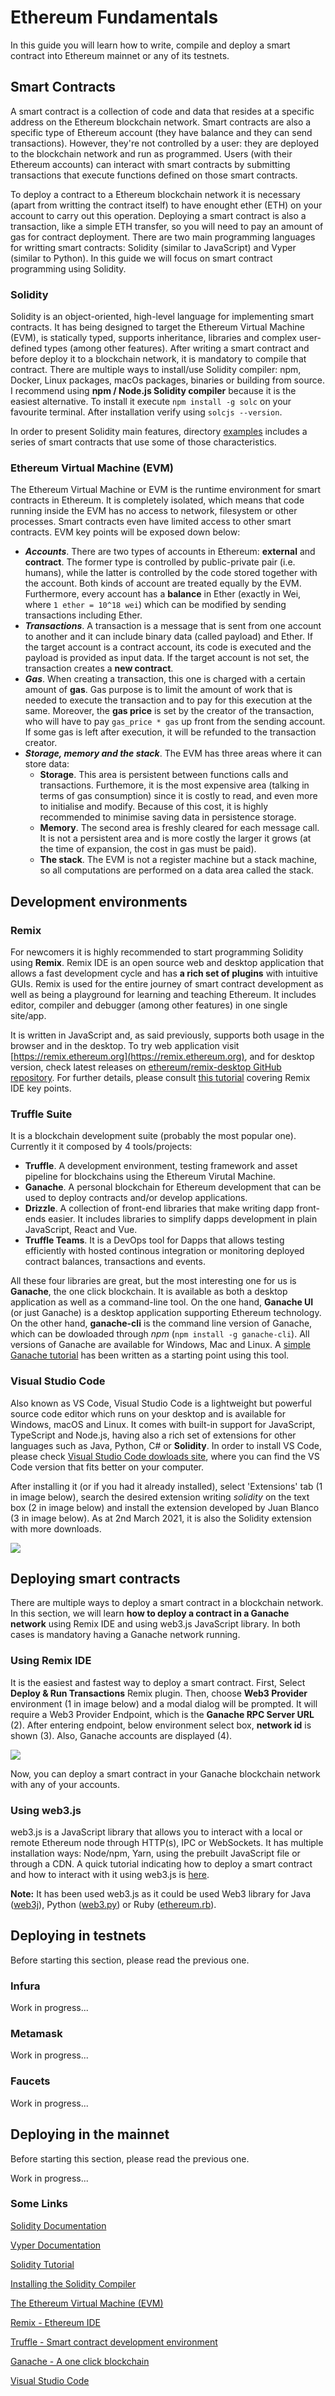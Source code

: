 # Ethereum Fundamentals
In this guide you will learn how to write, compile and deploy a smart contract into Ethereum mainnet or any of its testnets.

## Smart Contracts
A smart contract is a collection of code and data that resides at a specific address on the Ethereum blockchain network. Smart contracts are also a specific type of Ethereum account (they have balance and they can send transactions). However, they're not controlled by a user: they are deployed to the blockchain network and run as programmed. Users (with their Ethereum accounts) can interact with smart contracts by submitting transactions that execute functions defined on those smart contracts.

To deploy a contract to a Ethereum blockchain network it is necessary (apart from writting the contract itself) to have enought ether (ETH) on your account to carry out this operation. Deploying a smart contract is also a transaction, like a simple ETH transfer, so you will need to pay an amount of gas for contract deployment. There are two main programming languages for writting smart contracts: Solidity (similar to JavaScript) and Vyper (similar to Python). In this guide we will focus on smart contract programming using Solidity.

### Solidity
Solidity is an object-oriented, high-level language for implementing smart contracts. It has being designed to target the Ethereum Virtual Machine (EVM), is statically typed, supports inheritance, libraries and complex user-defined types (among other features). After writing a smart contract and before deploy it to a blockchain network, it is mandatory to compile that contract. There are multiple ways to install/use Solidity compiler: npm, Docker, Linux packages, macOs packages, binaries or building from source. I recommend using __npm / Node.js Solidity compiler__ because it is the easiest alternative. To install it execute `npm install -g solc` on your favourite terminal. After installation verify using `solcjs --version`.

In order to present Solidity main features, directory [examples](./examples) includes a series of smart contracts that use some of those characteristics.

### Ethereum Virtual Machine (EVM)
The Ethereum Virtual Machine or EVM is the runtime environment for smart contracts in Ethereum. It is completely isolated, which means that code running inside the EVM has no access to network, filesystem or other processes. Smart contracts even have limited access to other smart contracts. EVM key points will be exposed down below:
* ___Accounts___. There are two types of accounts in Ethereum: __external__ and __contract__. The former type is controlled by public-private pair (i.e. humans), while the latter is controlled by the code stored together with the account. Both kinds of account are treated equally by the EVM. Furthermore, every account has a __balance__ in Ether (exactly in Wei, where `1 ether = 10^18 wei`) which can be modified by sending transactions including Ether.
* ___Transactions___. A transaction is a message that is sent from one account to another and it can include binary data (called payload) and Ether. If the target account is a contract account, its code is executed and the payload is provided as input data. If the target account is not set, the transaction creates a __new contract__.
* ___Gas___. When creating a transaction, this one is charged with a certain amount of __gas__. Gas purpose is to limit the amount of work that is needed to execute the transaction and to pay for this execution at the same. Moreover, the __gas price__ is set by the creator of the transaction, who will have to pay `gas_price * gas` up front from the sending account. If some gas is left after execution, it will be refunded to the transaction creator.
* ___Storage, memory and the stack___. The EVM has three areas where it can store data:
  * __Storage__. This area is persistent between functions calls and transactions. Furthemore, it is the most expensive area (talking in terms of gas consumption) since it is costly to read, and even more to initialise and modify. Because of this cost, it is highly recommended to minimise saving data in persistence storage.
  * __Memory__. The second area is freshly cleared for each message call. It is not a persistent area and is more costly the larger it grows (at the time of expansion, the cost in gas must be paid).
  * __The stack__. The EVM is not a register machine but a stack machine, so all computations are performed on a data area called the stack.

## Development environments

### Remix
For newcomers it is highly recommended to start programming Solidity using __Remix__. Remix IDE is an open source web and desktop application that allows a fast development cycle and has __a rich set of plugins__ with intuitive GUIs. Remix is used for the entire journey of smart contract development as well as being a playground for learning and teaching Ethereum. It includes editor, compiler and debugger (among other features) in one single site/app. 

It is written in JavaScript and, as said previously, supports both usage in the browser and in the desktop. To try web application visit [https://remix.ethereum.org](https://remix.ethereum.org), and for desktop version, check latest releases on [ethereum/remix-desktop GitHub repository](https://github.com/ethereum/remix-desktop/releases). For further details, please consult [this tutorial](tutorials/remix.md) covering Remix IDE key points.

### Truffle Suite
It is a blockchain development suite (probably the most popular one). Currently it it composed by 4 tools/projects:
* __Truffle__. A development environment, testing framework and asset pipeline for blockchains using the Ethereum Virutal Machine.
* __Ganache__. A personal blockchain for Ethereum development that can be used to deploy contracts and/or develop applications.
* __Drizzle__. A collection of front-end libraries that make writing dapp front-ends easier. It includes libraries to simplify dapps development in plain JavaScript, React and Vue.
* __Truffle Teams__. It is a DevOps tool for Dapps that allows testing efficiently with hosted continous integration or monitoring deployed contract balances, transactions and events.

All these four libraries are great, but the most interesting one for us is __Ganache__, the one click blockchain. It is available as both a desktop application as well as a command-line tool. On the one hand, __Ganache UI__ (or just Ganache) is a desktop application supporting Ethereum technology. On the other hand, __ganache-cli__ is the command line version of Ganache, which can be dowloaded through _npm_ (`npm install -g ganache-cli`). All versions of Ganache are available for Windows, Mac and Linux. A [simple Ganache tutorial](tutorials/ganache.md) has been written as a starting point using this tool.

### Visual Studio Code
Also known as VS Code, Visual Studio Code is a lightweight but powerful source code editor which runs on your desktop and is available for Windows, macOS and Linux. It comes with built-in support for JavaScript, TypeScript and Node.js, having also a rich set of extensions for other languages such as Java, Python, C# or __Solidity__. In order to install VS Code, please check [Visual Studio Code dowloads site](https://code.visualstudio.com/download), where you can find the VS Code version that fits better on your computer.

After installing it (or if you had it already installed), select 'Extensions' tab (1 in image below), search the desired extension writing _solidity_ on the text box (2 in image below) and install the extension developed by Juan Blanco (3 in image below). As at 2nd March 2021, it is also the Solidity extension with more downloads.

![](resources/solidity_vsc_extension.png)

## Deploying smart contracts
There are multiple ways to deploy a smart contract in a blockchain network. In this section, we will learn __how to deploy a contract in a Ganache network__ using Remix IDE and using web3.js JavaScript library. In both cases is mandatory having a Ganache network running.

### Using Remix IDE
It is the easiest and fastest way to deploy a smart contract. First, Select __Deploy & Run Transactions__ Remix plugin. Then, choose __Web3 Provider__ environment (1 in image below) and a modal dialog will be prompted. It will require a Web3 Provider Endpoint, which is the __Ganache RPC Server URL__ (2). After entering endpoint, below environment select box, __network id__ is shown (3). Also, Ganache accounts are displayed (4).

![](resources/Remix_Ganache.png)

Now, you can deploy a smart contract in your Ganache blockchain network with any of your accounts.

### Using web3.js
web3.js is a JavaScript library that allows you to interact with a local or remote Ethereum node through HTTP(s), IPC or WebSockets. It has multiple installation ways: Node/npm, Yarn, using the prebuilt JavaScript file or through a CDN. A quick tutorial indicating how to deploy a smart contract and how to interact with it using web3.js is [here](examples/06-web3js/README.md).

__Note:__ It has been used web3.js as it could be used Web3 library for Java ([web3j](https://github.com/web3j/web3j)), Python ([web3.py](https://github.com/ethereum/web3.py)) or Ruby ([ethereum.rb](https://github.com/EthWorks/ethereum.rb)).

## Deploying in testnets
Before starting this section, please read the previous one.

### Infura
Work in progress...

### Metamask
Work in progress...

### Faucets
Work in progress...

## Deploying in the mainnet
Before starting this section, please read the previous one.

Work in progress...

### Some Links
[Solidity Documentation](https://docs.soliditylang.org/)

[Vyper Documentation](https://vyper.readthedocs.io/)

[Solidity Tutorial](https://www.tutorialspoint.com/solidity/)

[Installing the Solidity Compiler](https://docs.soliditylang.org/en/v0.8.1/installing-solidity.html#installing)

[The Ethereum Virtual Machine (EVM)](https://docs.soliditylang.org/en/v0.8.1/introduction-to-smart-contracts.html#the-ethereum-virtual-machine)

[Remix - Ethereum IDE](https://remix.ethereum.org/)

[Truffle - Smart contract development environment](https://github.com/trufflesuite/truffle)

[Ganache - A one click blockchain](https://www.trufflesuite.com/docs/ganache/overview)

[Visual Studio Code](https://code.visualstudio.com/)